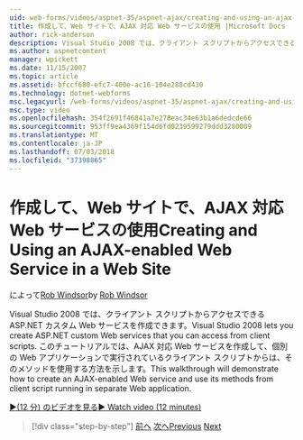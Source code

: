```yaml
---
uid: web-forms/videos/aspnet-35/aspnet-ajax/creating-and-using-an-ajax-enabled-web-service-in-a-web-site
title: 作成して、Web サイトで、AJAX 対応 Web サービスの使用 |Microsoft Docs
author: rick-anderson
description: Visual Studio 2008 では、クライアント スクリプトからアクセスできる ASP.NET カスタム Web サービスを作成できます。 このチュートリアルでは、AJ を作成する方法について説明しています.
ms.author: aspnetcontent
manager: wpickett
ms.date: 11/15/2007
ms.topic: article
ms.assetid: bfccf680-efc7-400e-ac16-104e288cd430
ms.technology: dotnet-webforms
msc.legacyurl: /web-forms/videos/aspnet-35/aspnet-ajax/creating-and-using-an-ajax-enabled-web-service-in-a-web-site
msc.type: video
ms.openlocfilehash: 354f2691f46841a7e278eac34e63b1a6dedcde66
ms.sourcegitcommit: 953ff9ea4369f154d6fd0239599279ddd3280009
ms.translationtype: MT
ms.contentlocale: ja-JP
ms.lasthandoff: 07/03/2018
ms.locfileid: "37398865"
---
```

<a name="creating-and-using-an-ajax-enabled-web-service-in-a-web-site"></a><span data-ttu-id="ee795-104">作成して、Web サイトで、AJAX 対応 Web サービスの使用</span><span class="sxs-lookup"><span data-stu-id="ee795-104">Creating and Using an AJAX-enabled Web Service in a Web Site</span></span>
====================
<span data-ttu-id="ee795-105">によって[Rob Windsor](https://twitter.com/robwindsor)</span><span class="sxs-lookup"><span data-stu-id="ee795-105">by [Rob Windsor](https://twitter.com/robwindsor)</span></span>

<span data-ttu-id="ee795-106">Visual Studio 2008 では、クライアント スクリプトからアクセスできる ASP.NET カスタム Web サービスを作成できます。</span><span class="sxs-lookup"><span data-stu-id="ee795-106">Visual Studio 2008 lets you create ASP.NET custom Web services that you can access from client scripts.</span></span> <span data-ttu-id="ee795-107">このチュートリアルでは、AJAX 対応 Web サービスを作成して、個別の Web アプリケーションで実行されているクライアント スクリプトからは、そのメソッドを使用する方法を示します。</span><span class="sxs-lookup"><span data-stu-id="ee795-107">This walkthrough will demonstrate how to create an AJAX-enabled Web service and use its methods from client script running in separate Web application.</span></span>

[<span data-ttu-id="ee795-108">&#9654;(12 分) のビデオを見る</span><span class="sxs-lookup"><span data-stu-id="ee795-108">&#9654; Watch video (12 minutes)</span></span>](https://channel9.msdn.com/Blogs/ASP-NET-Site-Videos/creating-and-using-an-ajax-enabled-web-service-in-a-web-site)

> [!div class="step-by-step"]
> <span data-ttu-id="ee795-109">[前へ](adding-ajax-functionality-to-an-existing-aspnet-page.md)
> [次へ](aspnet-ajax-a-demonstration-of-aspnet-ajax.md)</span><span class="sxs-lookup"><span data-stu-id="ee795-109">[Previous](adding-ajax-functionality-to-an-existing-aspnet-page.md)
[Next](aspnet-ajax-a-demonstration-of-aspnet-ajax.md)</span></span>

